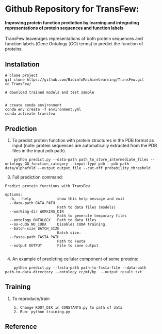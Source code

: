 # Github Repository for TransFew:  
#### Improving protein function prediction by learning and integrating representations of protein sequences and function labels

TransFew leaverages representations of both protein sequences and
function labels (Gene Ontology (GO) terms) to predict the function of proteins. 



## Installation
```
# clone project
git clone https://github.com/BioinfoMachineLearning/TransFew.git
cd TransFew/

# download trained models and test sample


# create conda environment
conda env create -f environment.yml
conda activate transfew
```


## Prediction
1. To predict protein function with protein structures in the PDB format as input (note: protein sequences are automatically extracted from the PDB files in the input pdb path).
```
    python predict.py --data-path path_to_store_intermediate_files --ontology GO_function_category --input-type pdb --pdb-path data/alphafold --output output_file --cut-off probability_threshold
```


3. Full prediction command: 
```
Predict protein functions with TransFew

options:
  -h, --help            show this help message and exit
  --data-path DATA_PATH
                        Path to data files (models)
  --working-dir WORKING_DIR
                        Path to generate temporary files
  --ontology ONTOLOGY   Path to data files
  --no-cuda NO_CUDA     Disables CUDA training.
  --batch-size BATCH_SIZE
                        Batch size.
  --fasta-path FASTA_PATH
                        Path to Fasta
  --output OUTPUT       File to save output
  
```

4. An example of predicting cellular component of some proteins: 
```
    python predict.py --fasta-path path-to-fasta-file --data-path path-to-data-directory --ontology cc/mf/bp  --output result.txt
```


## Training
1. To reproduce/train
```
    1. Change ROOT_DIR in CONSTANTS.py to path of data
    2. Run: python training.py
```



## Reference
```


```



